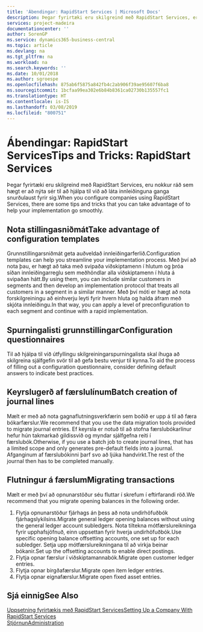 ```yaml
---
title: 'Ábendingar: RapidStart Services | Microsoft Docs'
description: Þegar fyrirtæki eru skilgreind með RapidStart Services, eru nokkur ráð sem hægt er að nýta sér til að hjálpa til við að láta innleiðinguna ganga snurðulaust fyrir sig.
services: project-madeira
documentationcenter: ''
author: SorenGP
ms.service: dynamics365-business-central
ms.topic: article
ms.devlang: na
ms.tgt_pltfrm: na
ms.workload: na
ms.search.keywords: ''
ms.date: 10/01/2018
ms.author: sgroespe
ms.openlocfilehash: 875ab6f5875a842fb4c2ab906f39ae95607f6ba8
ms.sourcegitcommit: 1bcfaa99ea302e6b84b8361ca02730b135557fc1
ms.translationtype: HT
ms.contentlocale: is-IS
ms.lasthandoff: 03/08/2019
ms.locfileid: "800751"
---
```

# <a name="tips-and-tricks-rapidstart-services"></a><span data-ttu-id="3aa4b-103">Ábendingar: RapidStart Services</span><span class="sxs-lookup"><span data-stu-id="3aa4b-103">Tips and Tricks: RapidStart Services</span></span>
<span data-ttu-id="3aa4b-104">Þegar fyrirtæki eru skilgreind með RapidStart Services, eru nokkur ráð sem hægt er að nýta sér til að hjálpa til við að láta innleiðinguna ganga snurðulaust fyrir sig.</span><span class="sxs-lookup"><span data-stu-id="3aa4b-104">When you configure companies using RapidStart Services, there are some tips and tricks that you can take advantage of to help your implementation go smoothly.</span></span>  

## <a name="take-advantage-of-configuration-templates"></a><span data-ttu-id="3aa4b-105">Nota stillingasniðmát</span><span class="sxs-lookup"><span data-stu-id="3aa4b-105">Take advantage of configuration templates</span></span>  
<span data-ttu-id="3aa4b-106">Grunnstillingarsniðmát geta auðveldað innleiðingarferlið.</span><span class="sxs-lookup"><span data-stu-id="3aa4b-106">Configuration templates can help you streamline your implementation process.</span></span> <span data-ttu-id="3aa4b-107">Með því að nota þau, er hægt að taka með svipaða viðskiptamenn í hlutum og þróa síðan innleiðingarreglu sem meðhöndlar alla viðskiptamenn í hluta á svipaðan hátt.</span><span class="sxs-lookup"><span data-stu-id="3aa4b-107">By using them, you can include similar customers in segments and then develop an implementation protocol that treats all customers in a segment in a similar manner.</span></span> <span data-ttu-id="3aa4b-108">Með því móti er hægt að nota forskilgreiningu að einhverju leyti fyrir hvern hluta og halda áfram með skjóta innleiðingu.</span><span class="sxs-lookup"><span data-stu-id="3aa4b-108">In that way, you can apply a level of preconfiguration to each segment and continue with a rapid implementation.</span></span>  

## <a name="configuration-questionnaires"></a><span data-ttu-id="3aa4b-109">Spurningalisti grunnstillingar</span><span class="sxs-lookup"><span data-stu-id="3aa4b-109">Configuration questionnaires</span></span>  
<span data-ttu-id="3aa4b-110">Til að hjálpa til við útfyllingu skilgreiningarspurningalista skal íhuga að skilgreina sjálfgefin svör til að gefa bestu venjur til kynna.</span><span class="sxs-lookup"><span data-stu-id="3aa4b-110">To aid the process of filling out a configuration questionnaire, consider defining default answers to indicate best practices.</span></span>  

## <a name="batch-creation-of-journal-lines"></a><span data-ttu-id="3aa4b-111">Keyrslugerð af færslulínum</span><span class="sxs-lookup"><span data-stu-id="3aa4b-111">Batch creation of journal lines</span></span>  
<span data-ttu-id="3aa4b-112">Mælt er með að nota gagnaflutningsverkfærin sem boðið er upp á til að færa bókarfærslur.</span><span class="sxs-lookup"><span data-stu-id="3aa4b-112">We recommend that you use the data migration tools provided to migrate journal entries.</span></span> <span data-ttu-id="3aa4b-113">Ef keyrsla er notuð til að stofna færslubókarlínur hefur hún takmarkað gildissvið og myndar sjálfgefna reiti í færslubók.</span><span class="sxs-lookup"><span data-stu-id="3aa4b-113">Otherwise, if you use a batch job to create journal lines, that has a limited scope and only generates pre-default fields into a journal.</span></span> <span data-ttu-id="3aa4b-114">Afganginum af færslubókinni þarf svo að ljúka handvirkt.</span><span class="sxs-lookup"><span data-stu-id="3aa4b-114">The rest of the journal then has to be completed manually.</span></span>  

## <a name="migrating-transactions"></a><span data-ttu-id="3aa4b-115">Flutningur á færslum</span><span class="sxs-lookup"><span data-stu-id="3aa4b-115">Migrating transactions</span></span>  
<span data-ttu-id="3aa4b-116">Mælt er með því að opnunarstöður séu fluttar í skrefum í eftirfarandi röð.</span><span class="sxs-lookup"><span data-stu-id="3aa4b-116">We recommend that you migrate opening balances in the following order.</span></span>  

1.  <span data-ttu-id="3aa4b-117">Flytja opnunarstöður fjárhags án þess að nota undirhöfuðbók fjárhagslykilsins.</span><span class="sxs-lookup"><span data-stu-id="3aa4b-117">Migrate general ledger opening balances without using the general ledger account subledgers.</span></span> <span data-ttu-id="3aa4b-118">Nota tiltekna mótfærslureikninga fyrir upphafsjöfnuð, einn uppsettan fyrir hverja undirhöfuðbók.</span><span class="sxs-lookup"><span data-stu-id="3aa4b-118">Use specific opening balance offsetting accounts, one set up for each subledger.</span></span> <span data-ttu-id="3aa4b-119">Setja upp mótfærslureikningana til að virkja beinar bókanir.</span><span class="sxs-lookup"><span data-stu-id="3aa4b-119">Set up the offsetting accounts to enable direct postings.</span></span>  
2.  <span data-ttu-id="3aa4b-120">Flytja opnar færslur í viðskiptamannabók.</span><span class="sxs-lookup"><span data-stu-id="3aa4b-120">Migrate open customer ledger entries.</span></span>  
3.  <span data-ttu-id="3aa4b-121">Flytja opnar birgðafærslur.</span><span class="sxs-lookup"><span data-stu-id="3aa4b-121">Migrate open item ledger entries.</span></span>  
4.  <span data-ttu-id="3aa4b-122">Flytja opnar eignafærslur.</span><span class="sxs-lookup"><span data-stu-id="3aa4b-122">Migrate open fixed asset entries.</span></span>  

## <a name="see-also"></a><span data-ttu-id="3aa4b-123">Sjá einnig</span><span class="sxs-lookup"><span data-stu-id="3aa4b-123">See Also</span></span>  
[<span data-ttu-id="3aa4b-124">Uppsetning fyrirtækis með RapidStart Services</span><span class="sxs-lookup"><span data-stu-id="3aa4b-124">Setting Up a Company With RapidStart Services</span></span>](admin-set-up-a-company-with-rapidstart.md)  
[<span data-ttu-id="3aa4b-125">Stjórnun</span><span class="sxs-lookup"><span data-stu-id="3aa4b-125">Administration</span></span>](admin-setup-and-administration.md)
